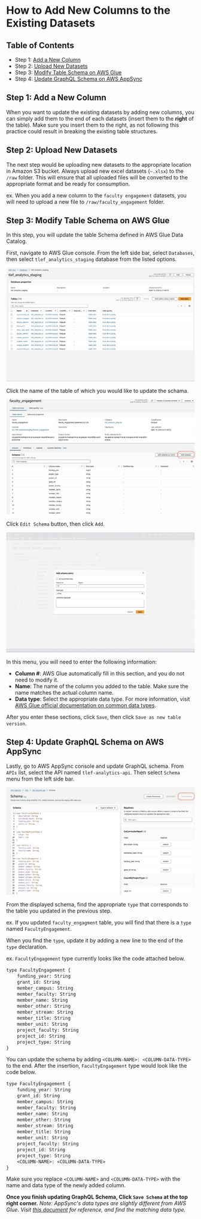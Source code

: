 # How to Add New Columns to the Existing Datasets

## Table of Contents
- Step 1: [Add a New Column](#add-a-new-column)
- Step 2: [Upload New Datasets](#upload-new-datasets)
- Step 3: [Modify Table Schema on AWS Glue](#modify-table-schema-on-aws-glue)
- Step 4: [Update GraphQL Schema on AWS AppSync](#update-graphql-schema-on-aws-appsync)

## Step 1: Add a New Column
When you want to update the existing datasets by adding new columns, you can simply add them to the end of each datasets (insert them to the **right** of the table). Make sure you insert them to the right, as not following this practice could result in breaking the existing table structures.

## Step 2: Upload New Datasets
The next step would be uploading new datasets to the appropriate location in Amazon S3 bucket.
Always upload new excel datasets (`~.xlsx`) to the `/raw` folder. This will ensure that all uploaded files will be converted to the appropriate format and be ready for consumption. 

ex. When you add a new column to the `faculty engagement` datasets, you will need to upload a new file to `/raw/faculty_engagement` folder.

## Step 3: Modify Table Schema on AWS Glue
In this step, you will update the table Schema defined in AWS Glue Data Catalog. 

First, navigate to AWS Glue console. From the left side bar, select `Databases`, then select `tlef_analytics_staging` database from the listed options.

![Glue Database console](./images/database.jpeg)

Click the name of the table of which you would like to update the schama.

![Glue Table console](./images/table.jpeg)

Click `Edit Schema` button, then click `Add`.

![Adding a New Column](./images/add-column.jpeg)

In this menu, you will need to enter the following information:
- **Column #**: AWS Glue automatically fill in this section, and you do not need to modify it.
- **Name**: The name of the column you added to the table. Make sure the name matches the actual column name.
- **Data type**: Select the appropriate data type. For more information, visit [AWS Glue official documentation on common data types](https://docs.aws.amazon.com/databrew/latest/dg/datatypes.html).

After you enter these sections, click `Save`, then click `Save as new table version`.

## Step 4: Update GraphQL Schema on AWS AppSync
Lastly, go to AWS AppSync console and update GraphQL schema.
From `APIs` list, select the API named `tlef-analytics-api`.
Then select `Schema` menu from the left side bar.

![GraphQL Schema](./images/graphql-schema.jpeg)

From the displayed schema, find the appropriate `type` that corresponds to the table you updated in the previous step.

ex. If you updated `faculty_engagment` table, you will find that there is a `type` named `FacultyEngagement`. 

When you find the `type`, update it by adding a new line to the end of the `type` declaration.

ex. `FacultyEngagement` type currently looks like the code attached below.
```
type FacultyEngagement {
	funding_year: String
	grant_id: String
	member_campus: String
	member_faculty: String
	member_name: String
	member_other: String
	member_stream: String
	member_title: String
	member_unit: String
	project_faculty: String
	project_id: String
	project_type: String
}
```
You can update the schema by adding `<COLUMN-NAME>: <COLUMN-DATA-TYPE>` to the end.
After the insertion, `FacultyEngagement` type would look like the code below.

```
type FacultyEngagement {
	funding_year: String
	grant_id: String
	member_campus: String
	member_faculty: String
	member_name: String
	member_other: String
	member_stream: String
	member_title: String
	member_unit: String
	project_faculty: String
	project_id: String
	project_type: String
    <COLUMN-NAME>: <COLUMN-DATA-TYPE>
}
```
Make sure you replace `<COLUMN-NAME>` and `<COLUMN-DATA-TYPE>` with the name and data type of the newly added column.

**Once you finish updating GraphQL Schema, Click `Save Schema` at the top right corner.**
*Note: AppSync's data types are slightly different from AWS Glue. Visit [this document](https://docs.aws.amazon.com/appsync/latest/devguide/scalars.html) for reference, and find the matching data type.*
